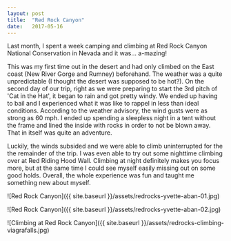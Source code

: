 ```yaml
---
layout: post
title:  "Red Rock Canyon"
date:   2017-05-16 
---
```


Last month, I spent a week camping and climbing at Red Rock Canyon National Conservation in Nevada and it was... a-mazing! 

This was my first time out in the desert and had only climbed on the East coast (New River Gorge and Rumney) beforehand. The weather was a quite unpredictable (I thought the desert was supposed to be hot?). On the second day of our trip, right as we were preparing to start the 3rd pitch of 'Cat in the Hat', it began to rain and got pretty windy. We ended up having to bail and I experienced what it was like to rappel in less than ideal conditions. According to the weather advisory, the wind gusts were as strong as 60 mph. I ended up spending a sleepless night in a tent without the frame and lined the inside with rocks in order to not be blown away. That in itself was quite an adventure.

Luckily, the winds subsided and we were able to climb uninterrupted for the the remainder of the trip. I was even able to try out some nighttime climbing over at Red Riding Hood Wall. Climbing at night definitely makes you focus more, but at the same time I could see myself easily missing out on some good holds. Overall, the whole experience was fun and taught me something new about myself.


![Red Rock Canyon]({{ site.baseurl }}/assets/redrocks-yvette-aban-01.jpg)

![Red Rock Canyon]({{ site.baseurl }}/assets/redrocks-yvette-aban-02.jpg)

![Climbing at Red Rock Canyon]({{ site.baseurl }}/assets/redrocks-climbing-viagrafalls.jpg)
